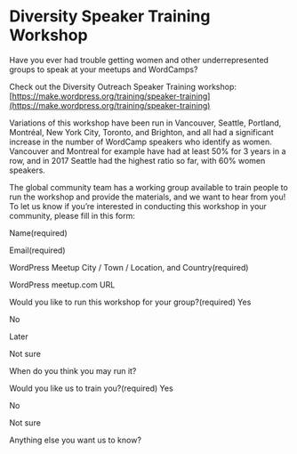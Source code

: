 # Diversity Speaker Training Workshop

Have you ever had trouble getting women and other underrepresented groups to speak at your meetups and WordCamps?

Check out the Diversity Outreach Speaker Training workshop: [https://make.wordpress.org/training/speaker-training](https://make.wordpress.org/training/speaker-training)

Variations of this workshop have been run in Vancouver, Seattle, Portland, Montréal, New York City, Toronto, and Brighton, and all had a significant increase in the number of WordCamp speakers who identify as women. Vancouver and Montreal for example have had at least 50% for 3 years in a row, and in 2017 Seattle had the highest ratio so far, with 60% women speakers.

The global community team has a working group available to train people to run the workshop and provide the materials, and we want to hear from you! To let us know if you’re interested in conducting this workshop in your community, please fill in this form:

Name(required)

Email(required)

WordPress Meetup City / Town / Location, and Country(required)

WordPress meetup.com URL

Would you like to run this workshop for your group?(required)  Yes

 No

 Later

 Not sure

When do you think you may run it?

Would you like us to train you?(required)  Yes

 No

 Not sure

Anything else you want us to know?
